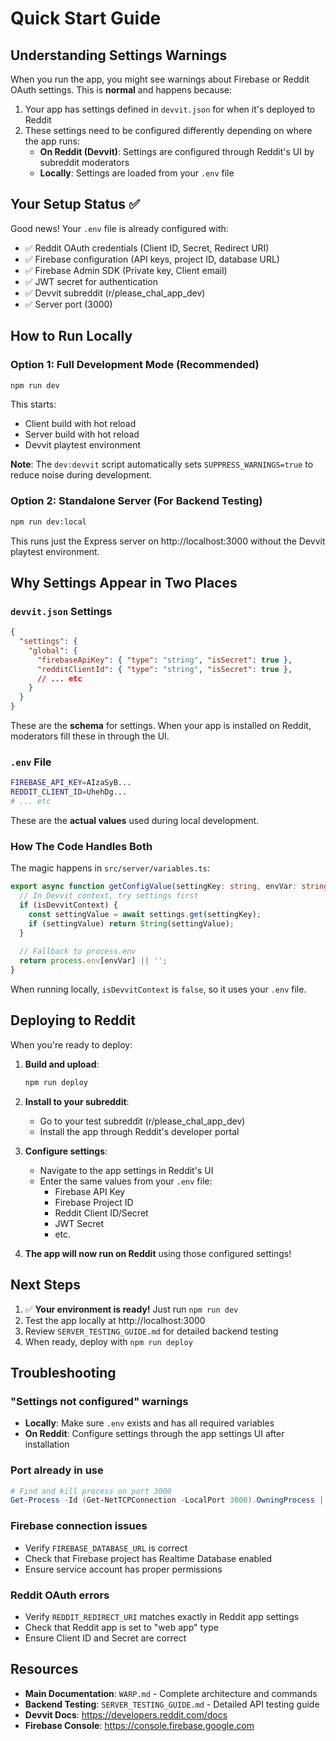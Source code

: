 # Quick Start Guide

## Understanding Settings Warnings

When you run the app, you might see warnings about Firebase or Reddit OAuth settings. This is **normal** and happens because:

1. Your app has settings defined in `devvit.json` for when it's deployed to Reddit
2. These settings need to be configured differently depending on where the app runs:
   - **On Reddit (Devvit)**: Settings are configured through Reddit's UI by subreddit moderators
   - **Locally**: Settings are loaded from your `.env` file

## Your Setup Status ✅

Good news! Your `.env` file is already configured with:
- ✅ Reddit OAuth credentials (Client ID, Secret, Redirect URI)
- ✅ Firebase configuration (API keys, project ID, database URL)
- ✅ Firebase Admin SDK (Private key, Client email)
- ✅ JWT secret for authentication
- ✅ Devvit subreddit (r/please_chal_app_dev)
- ✅ Server port (3000)

## How to Run Locally

### Option 1: Full Development Mode (Recommended)
```bash
npm run dev
```
This starts:
- Client build with hot reload
- Server build with hot reload  
- Devvit playtest environment

**Note**: The `dev:devvit` script automatically sets `SUPPRESS_WARNINGS=true` to reduce noise during development.

### Option 2: Standalone Server (For Backend Testing)
```bash
npm run dev:local
```
This runs just the Express server on http://localhost:3000 without the Devvit playtest environment.

## Why Settings Appear in Two Places

### `devvit.json` Settings
```json
{
  "settings": {
    "global": {
      "firebaseApiKey": { "type": "string", "isSecret": true },
      "redditClientId": { "type": "string", "isSecret": true },
      // ... etc
    }
  }
}
```
These are the **schema** for settings. When your app is installed on Reddit, moderators fill these in through the UI.

### `.env` File
```bash
FIREBASE_API_KEY=AIzaSyB...
REDDIT_CLIENT_ID=UhehDg...
# ... etc
```
These are the **actual values** used during local development.

### How The Code Handles Both

The magic happens in `src/server/variables.ts`:

```typescript
export async function getConfigValue(settingKey: string, envVar: string) {
  // In Devvit context, try settings first
  if (isDevvitContext) {
    const settingValue = await settings.get(settingKey);
    if (settingValue) return String(settingValue);
  }
  
  // Fallback to process.env
  return process.env[envVar] || '';
}
```

When running locally, `isDevvitContext` is `false`, so it uses your `.env` file.

## Deploying to Reddit

When you're ready to deploy:

1. **Build and upload**:
   ```bash
   npm run deploy
   ```

2. **Install to your subreddit**:
   - Go to your test subreddit (r/please_chal_app_dev)
   - Install the app through Reddit's developer portal

3. **Configure settings**:
   - Navigate to the app settings in Reddit's UI
   - Enter the same values from your `.env` file:
     - Firebase API Key
     - Firebase Project ID  
     - Reddit Client ID/Secret
     - JWT Secret
     - etc.

4. **The app will now run on Reddit** using those configured settings!

## Next Steps

1. ✅ **Your environment is ready!** Just run `npm run dev`
2. Test the app locally at http://localhost:3000
3. Review `SERVER_TESTING_GUIDE.md` for detailed backend testing
4. When ready, deploy with `npm run deploy`

## Troubleshooting

### "Settings not configured" warnings
- **Locally**: Make sure `.env` exists and has all required variables
- **On Reddit**: Configure settings through the app settings UI after installation

### Port already in use
```powershell
# Find and kill process on port 3000
Get-Process -Id (Get-NetTCPConnection -LocalPort 3000).OwningProcess | Stop-Process
```

### Firebase connection issues
- Verify `FIREBASE_DATABASE_URL` is correct
- Check that Firebase project has Realtime Database enabled
- Ensure service account has proper permissions

### Reddit OAuth errors
- Verify `REDDIT_REDIRECT_URI` matches exactly in Reddit app settings
- Check that Reddit app is set to "web app" type
- Ensure Client ID and Secret are correct

## Resources

- **Main Documentation**: `WARP.md` - Complete architecture and commands
- **Backend Testing**: `SERVER_TESTING_GUIDE.md` - Detailed API testing guide
- **Devvit Docs**: https://developers.reddit.com/docs
- **Firebase Console**: https://console.firebase.google.com
